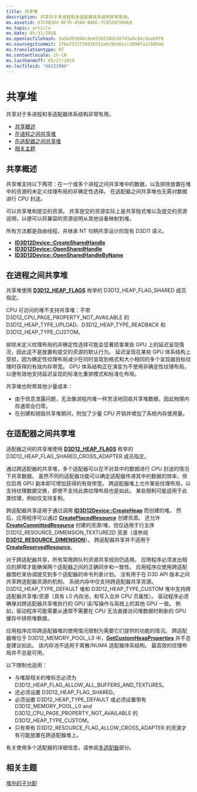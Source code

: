 ```yaml
---
title: 共享堆
description: 共享对于多进程和多适配器体系结构非常有用。
ms.assetid: 67C6B1D4-BF76-45A9-BADC-7C9520C900EB
ms.topic: article
ms.date: 05/31/2018
ms.openlocfilehash: 5a5bd93846c8e6550238bb30f43a9c84c0aab9f0
ms.sourcegitcommit: 1fbe7572f20938331e9c9bd6cccd098fa1c6054d
ms.translationtype: HT
ms.contentlocale: zh-CN
ms.lasthandoff: 05/27/2019
ms.locfileid: "66223906"
---
```

# <a name="shared-heaps"></a>共享堆

共享对于多进程和多适配器体系结构非常有用。

-   [共享概述](#sharing-overview)
-   [在进程之间共享堆](#sharing-heaps-across-processes)
-   [在适配器之间共享堆](#sharing-heaps-across-adapters)
-   [相关主题](#related-topics)

## <a name="sharing-overview"></a>共享概述

共享堆支持以下两项：在一个或多个进程之间共享堆中的数据，以及排除放置在堆中的资源的未定义纹理布局的非确定性选择。 在适配器之间共享堆也无需对数据进行 CPU 封送。

可以共享堆和提交的资源。 共享提交的资源实际上是共享隐式堆以及提交的资源说明，以便可以将兼容的资源说明从其他设备映射到堆。

所有方法都是自由线程，并继承 NT 句柄共享设计的现有 D3D11 语义。

-   [**ID3D12Device::CreateSharedHandle**](/windows/desktop/api/D3D12/nf-d3d12-id3d12device-createsharedhandle)
-   [**ID3D12Device::OpenSharedHandle**](/windows/desktop/api/D3D12/nf-d3d12-id3d12device-opensharedhandle)
-   [**ID3D12Device::OpenSharedHandleByName**](/windows/desktop/api/D3D12/nf-d3d12-id3d12device-opensharedhandlebyname)

## <a name="sharing-heaps-across-processes"></a>在进程之间共享堆

共享堆使用 [**D3D12\_HEAP\_FLAGS**](/windows/desktop/api/D3D12/ne-d3d12-d3d12_heap_flags) 枚举的 D3D12\_HEAP\_FLAG\_SHARED 成员指定。

CPU 可访问的堆不支持共享堆：不带 D3D12\_CPU\_PAGE\_PROPERTY\_NOT\_AVAILABLE 的 D3D12\_HEAP\_TYPE\_UPLOAD、D3D12\_HEAP\_TYPE\_READBACK 和 D3D12\_HEAP\_TYPE\_CUSTOM。

排除未定义纹理布局的非确定性选择可能会显著损害某些 GPU 上的延迟呈现情况，因此这不是放置和提交的资源的默认行为。 延迟呈现在某些 GPU 体系结构上受损，因为确定性纹理布局减少在同时呈现到格式和大小相同的多个呈现器目标纹理时获得的有效内存带宽。 GPU 体系结构正在演变为不使用非确定性纹理布局，以便有效地支持延迟呈现的标准化重排模式和标准化布局。

共享堆也附带其他少量成本：

-   由于信息泄露问题，无法像进程内堆一样灵活地回收共享堆数据，因此物理内存通常会归零。
-   在创建和销毁共享堆期间，附加了少量 CPU 开销并增加了系统内存使用量。

## <a name="sharing-heaps-across-adapters"></a>在适配器之间共享堆

适配器之间的共享堆使用 [**D3D12\_HEAP\_FLAGS**](/windows/desktop/api/D3D12/ne-d3d12-d3d12_heap_flags) 枚举的 D3D12\_HEAP\_FLAG\_SHARED\_CROSS\_ADAPTER 成员指定。

通过跨适配器的共享堆，多个适配器可以在不对其中的数据进行 CPU 封送的情况下共享数据。 虽然不同的适配器功能可以确定适配器传递其中的数据的效率，但仅启用 GPU 副本即可增加获得的有效带宽。 跨适配器堆上允许某些纹理布局，以支持纹理数据交换，即使不支持此类纹理布局也是如此。 某些限制可能适用于此类纹理，例如仅支持复制。

跨适配器共享适用于通过调用 [**ID3D12Device::CreateHeap**](/windows/desktop/api/D3D12/nf-d3d12-id3d12device-createheap) 而创建的堆。 然后，应用程序可以通过 [**CreatePlacedResource**](/windows/desktop/api/D3D12/nf-d3d12-id3d12device-createplacedresource) 创建资源。 还允许 [**CreateCommittedResource**](/windows/desktop/api/D3D12/nf-d3d12-id3d12device-createcommittedresource) 创建的资源/堆，但仅适用于行主序 D3D12\_RESOURCE\_DIMENSION\_TEXTURE2D 资源（请参阅 [**D3D12\_RESOURCE\_DIMENSION**](/windows/desktop/api/D3D12/ne-d3d12-d3d12_resource_dimension)）。 跨适配器共享并不适用于 [**CreateReservedResource**](/windows/desktop/api/D3D12/nf-d3d12-id3d12device-createreservedresource)。

对于跨适配器共享，所有常用跨队列资源共享规则仍适用。 应用程序必须发出相应的屏障才能确保两个适配器之间的正确同步和一致性。 应用程序应使用跨适配器围栏来协调提交到多个适配器的命令列表计划。 没有用于在 D3D API 版本之间共享跨适配器资源的机制。 系统内存中仅支持跨适配器共享资源。 D3D12\_HEAP\_TYPE\_DEFAULT 堆和 D3D12\_HEAP\_TYPE\_CUSTOM 堆中支持跨适配器共享堆/资源（具有 L0 内存池，和写入合并 CPU 页属性）。 驱动程序必须确保对跨适配器共享堆执行的 GPU 读/写操作与系统上的其他 GPU 一致。 例如，驱动程序可能需要从通常不需要在 CPU 无法直接访问堆数据时刷新的 GPU 缓存中排除堆数据。

应用程序应将跨适配器堆的使用情况限制为需要它们提供的功能的情况。 跨适配器堆位于 D3D12\_MEMORY\_POOL\_L0 中，[**GetCustomHeapProperties**](/windows/desktop/api/D3D12/nf-d3d12-id3d12device-getcustomheapproperties) 并不总是建议如此。 该内存池不适用于离散/NUMA 适配器体系结构。 最高效的纹理布局并不总是可用。

以下限制也适用：

-   与堆层相关的堆标志必须为 D3D12\_HEAP\_FLAG\_ALLOW\_ALL\_BUFFERS\_AND\_TEXTURES。
-   还必须设置 D3D12\_HEAP\_FLAG\_SHARED。
-   必须设置 D3D12\_HEAP\_TYPE\_DEFAULT 或必须设置带有 D3D12\_MEMORY\_POOL\_L0 and D3D12\_CPU\_PAGE\_PROPERTY\_NOT\_AVAILABLE 的 D3D12\_HEAP\_TYPE\_CUSTOM。
-   只有带有 D3D12\_RESOURCE\_FLAG\_ALLOW\_CROSS\_ADAPTER 的资源才有可能放置在跨适配器堆上。

有关使用多个适配器的详细信息，请参阅[多适配器](multi-engine.md)部分。

## <a name="related-topics"></a>相关主题

<dl> <dt>

[堆中的子分配](suballocation-within-heaps.md)
</dt> </dl>

 

 




